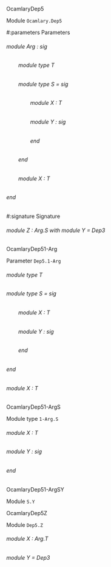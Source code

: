 OcamlaryDep5

 Module  `` Ocamlary.Dep5 `` 

#:parameters  Parameters


<a id="argument-1-Arg"></a>
###### module Arg : sig

<a id="module-type-T"></a>
###### &nbsp; &nbsp; &nbsp; &nbsp; module type T



<a id="module-type-S"></a>
###### &nbsp; &nbsp; &nbsp; &nbsp; module type S = sig

<a id="module-X"></a>
###### &nbsp; &nbsp; &nbsp; &nbsp; &nbsp; &nbsp; &nbsp; &nbsp; module X : T



<a id="module-Y"></a>
###### &nbsp; &nbsp; &nbsp; &nbsp; &nbsp; &nbsp; &nbsp; &nbsp; module Y : sig

###### &nbsp; &nbsp; &nbsp; &nbsp; &nbsp; &nbsp; &nbsp; &nbsp; end



###### &nbsp; &nbsp; &nbsp; &nbsp; end



<a id="module-X"></a>
###### &nbsp; &nbsp; &nbsp; &nbsp; module X : T



###### end




#:signature  Signature


<a id="module-Z"></a>
###### module Z : Arg.S with module Y = Dep3


OcamlaryDep51-Arg

 Parameter  `` Dep5.1-Arg `` 
<a id="module-type-T"></a>
###### module type T



<a id="module-type-S"></a>
###### module type S = sig

<a id="module-X"></a>
###### &nbsp; &nbsp; &nbsp; &nbsp; module X : T



<a id="module-Y"></a>
###### &nbsp; &nbsp; &nbsp; &nbsp; module Y : sig

###### &nbsp; &nbsp; &nbsp; &nbsp; end



###### end



<a id="module-X"></a>
###### module X : T


OcamlaryDep51-ArgS

 Module type  `` 1-Arg.S `` 
<a id="module-X"></a>
###### module X : T



<a id="module-Y"></a>
###### module Y : sig

###### end


OcamlaryDep51-ArgSY

 Module  `` S.Y `` 

OcamlaryDep5Z

 Module  `` Dep5.Z `` 
<a id="module-X"></a>
###### module X : Arg.T



<a id="module-Y"></a>
###### module Y = Dep3


